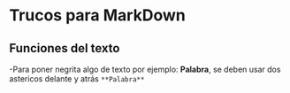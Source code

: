 # Trucos para MarkDown
## Funciones del texto
-Para poner negrita algo de texto por ejemplo: **Palabra**, se deben usar dos astericos delante y atrás `**Palabra**`
